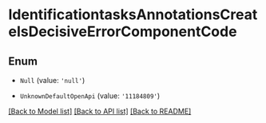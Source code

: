 # IdentificationtasksAnnotationsCreateIsDecisiveErrorComponentCode


## Enum

* `Null` (value: `'null'`)

* `UnknownDefaultOpenApi` (value: `'11184809'`)

[[Back to Model list]](../README.md#documentation-for-models) [[Back to API list]](../README.md#documentation-for-api-endpoints) [[Back to README]](../README.md)
